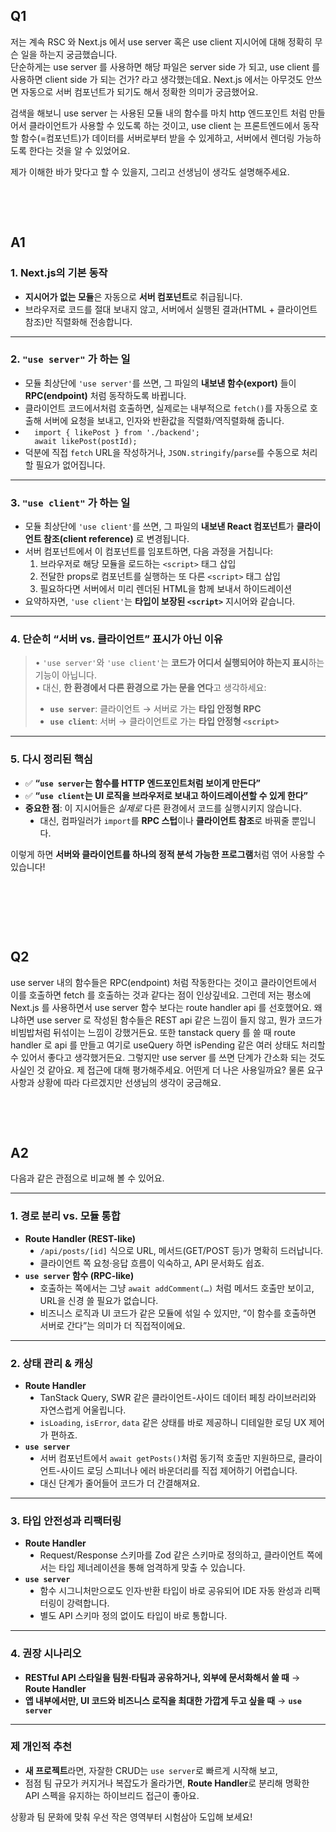 <h2 data-ke-size="size26">Q1</h2>
<p data-ke-size="size16">저는 계속 RSC 와 Next.js 에서 use server 혹은 use client 지시어에 대해 정확히 무슨 일을 하는지 궁금했습니다.<br />단순하게는 use server 를 사용하면 해당 파일은 server side 가 되고, use client 를 사용하면 client side 가 되는 건가? 라고 생각했는데요. Next.js 에서는 아무것도 안쓰면 자동으로 서버 컴포넌트가 되기도 해서 정확한 의미가 궁금했어요.</p>
<p data-ke-size="size16">검색을 해보니 use server 는 사용된 모듈 내의 함수를 마치 http 엔드포인트 처럼 만들어서 클라이언트가 사용할 수 있도록 하는 것이고, use client 는 프론트엔드에서 동작할 함수(=컴포넌트)가 데이터를 서버로부터 받을 수 있게하고, 서버에서 렌더링 가능하도록 한다는 것을 알 수 있었어요.</p>
<p data-ke-size="size16">제가 이해한 바가 맞다고 할 수 있을지, 그리고 선생님이 생각도 설명해주세요.</p>
<p data-ke-size="size16">&nbsp;</p>
<p data-ke-size="size16">&nbsp;</p>
<h2 data-ke-size="size26">A1</h2>
<h3 data-ke-size="size23">1. Next.js의 기본 동작</h3>
<ul style="list-style-type: disc;" data-ke-list-type="disc">
<li><b>지시어가 없는 모듈</b>은 자동으로 <b>서버 컴포넌트</b>로 취급됩니다.</li>
<li>브라우저로 코드를 절대 보내지 않고, 서버에서 실행된 결과(HTML + 클라이언트 참조)만 직렬화해 전송합니다.</li>
</ul>
<hr data-ke-style="style1" />
<h3 data-ke-size="size23">2. <code>"use server"</code> 가 하는 일</h3>
<ul style="list-style-type: disc;" data-ke-list-type="disc">
<li>모듈 최상단에 <code>'use server'</code>를 쓰면, 그 파일의 <b>내보낸 함수(export)</b> 들이 <b>RPC(endpoint)</b> 처럼 동작하도록 바뀝니다.</li>
<li>클라이언트 코드에서처럼 호출하면, 실제로는 내부적으로 <code>fetch()</code>를 자동으로 호출해 서버에 요청을 보내고, 인자와 반환값을 직렬화/역직렬화해 줍니다.</li>
<li><code class="language-js">  import { likePost } from './backend';
  await likePost(postId);</code></li>
<li>덕분에 직접 <code>fetch</code> URL을 작성하거나, <code>JSON.stringify</code>/<code>parse</code>를 수동으로 처리할 필요가 없어집니다.</li>
</ul>
<hr data-ke-style="style1" />
<h3 data-ke-size="size23">3. <code>"use client"</code> 가 하는 일</h3>
<ul style="list-style-type: disc;" data-ke-list-type="disc">
<li>모듈 최상단에 <code>'use client'</code>를 쓰면, 그 파일의 <b>내보낸 React 컴포넌트</b>가 <b>클라이언트 참조(client reference)</b> 로 변경됩니다.</li>
<li>서버 컴포넌트에서 이 컴포넌트를 임포트하면, 다음 과정을 거칩니다:
<ol style="list-style-type: decimal;" data-ke-list-type="decimal">
<li>브라우저로 해당 모듈을 로드하는 <code>&lt;script&gt;</code> 태그 삽입</li>
<li>전달한 props로 컴포넌트를 실행하는 또 다른 <code>&lt;script&gt;</code> 태그 삽입</li>
<li>필요하다면 서버에서 미리 렌더된 HTML을 함께 보내서 하이드레이션</li>
</ol>
</li>
<li>요약하자면, <code>'use client'</code>는 <b>타입이 보장된 <code>&lt;script&gt;</code></b> 지시어와 같습니다.</li>
</ul>
<hr data-ke-style="style1" />
<h3 data-ke-size="size23">4. 단순히 &ldquo;서버 vs. 클라이언트&rdquo; 표시가 아닌 이유</h3>
<blockquote data-ke-style="style1">
<p data-ke-size="size16">&bull; <code>'use server'</code>와 <code>'use client'</code>는 <b>코드가 어디서 실행되어야 하는지 표시</b>하는 기능이 아닙니다.<br />&bull; 대신, <b>한 환경에서 다른 환경으로 가는 문을 연다</b>고 생각하세요:</p>
<ul style="list-style-type: disc;" data-ke-list-type="disc">
<li><b><code>use server</code></b>: 클라이언트 &rarr; 서버로 가는 <b>타입 안정형 RPC</b></li>
<li><b><code>use client</code></b>: 서버 &rarr; 클라이언트로 가는 <b>타입 안정형 <code>&lt;script&gt;</code></b></li>
</ul>
</blockquote>
<hr data-ke-style="style1" />
<h3 data-ke-size="size23">5. 다시 정리된 핵심</h3>
<ul style="list-style-type: disc;" data-ke-list-type="disc">
<li>✅ <b>&ldquo;<code>use server</code>는 함수를 HTTP 엔드포인트처럼 보이게 만든다&rdquo;</b></li>
<li>✅ <b>&ldquo;<code>use client</code>는 UI 로직을 브라우저로 보내고 하이드레이션할 수 있게 한다&rdquo;</b></li>
<li>  <b>중요한 점</b>: 이 지시어들은 <i>실제로</i> 다른 환경에서 코드를 실행시키지 않습니다.
<ul style="list-style-type: disc;" data-ke-list-type="disc">
<li>대신, 컴파일러가 <code>import</code>를 <b>RPC 스텁</b>이나 <b>클라이언트 참조</b>로 바꿔줄 뿐입니다.</li>
</ul>
</li>
</ul>
<p data-ke-size="size16">이렇게 하면 <b>서버와 클라이언트를 하나의 정적 분석 가능한 프로그램</b>처럼 엮어 사용할 수 있습니다!</p>
<p data-ke-size="size16">&nbsp;</p>
<p data-ke-size="size16">&nbsp;</p>
<p data-ke-size="size16">&nbsp;</p>
<h2 data-ke-size="size26">Q2</h2>
<p data-ke-size="size16">use server 내의 함수들은 RPC(endpoint) 처럼 작동한다는 것이고 클라이언트에서 이를 호출하면 fetch 를 호출하는 것과 같다는 점이 인상깊네요. 그런데 저는 평소에 Next.js 를 사용하면서 use server 함수 보다는 route handler api 를 선호했어요. 왜냐하면 use server 로 작성된 함수들은 REST api 같은 느낌이 들지 않고, 뭔가 코드가 비빔밥처럼 뒤섞이는 느낌이 강했거든요. 또한 tanstack query 를 쓸 때 route handler 로 api 를 만들고 여기로 useQuery 하면 isPending 같은 여러 상태도 처리할 수 있어서 좋다고 생각했거든요. 그렇지만 use server 를 쓰면 단계가 간소화 되는 것도 사실인 것 같아요. 제 접근에 대해 평가해주세요. 어떤게 더 나은 사용일까요? 물론 요구사항과 상황에 따라 다르겠지만 선생님의 생각이 궁금해요.</p>
<p data-ke-size="size16">&nbsp;</p>
<p data-ke-size="size16">&nbsp;</p>
<h2 data-ke-size="size26">A2</h2>
<p data-ke-size="size16">다음과 같은 관점으로 비교해 볼 수 있어요.</p>
<hr data-ke-style="style1" />
<h3 data-ke-size="size23">1. 경로 분리 vs. 모듈 통합</h3>
<ul style="list-style-type: disc;" data-ke-list-type="disc">
<li><b>Route Handler (REST-like)</b>
<ul style="list-style-type: disc;" data-ke-list-type="disc">
<li><code>/api/posts/[id]</code> 식으로 URL, 메서드(GET/POST 등)가 명확히 드러납니다.</li>
<li>클라이언트 쪽 요청&middot;응답 흐름이 익숙하고, API 문서화도 쉽죠.</li>
</ul>
</li>
<li><b><code>use server</code> 함수 (RPC-like)</b>
<ul style="list-style-type: disc;" data-ke-list-type="disc">
<li>호출하는 쪽에서는 그냥 <code>await addComment(&hellip;)</code> 처럼 메서드 호출만 보이고, URL을 신경 쓸 필요가 없습니다.</li>
<li>비즈니스 로직과 UI 코드가 같은 모듈에 섞일 수 있지만, &ldquo;이 함수를 호출하면 서버로 간다&rdquo;는 의미가 더 직접적이에요.</li>
</ul>
</li>
</ul>
<hr data-ke-style="style1" />
<h3 data-ke-size="size23">2. 상태 관리 &amp; 캐싱</h3>
<ul style="list-style-type: disc;" data-ke-list-type="disc">
<li><b>Route Handler</b>
<ul style="list-style-type: disc;" data-ke-list-type="disc">
<li>TanStack Query, SWR 같은 클라이언트-사이드 데이터 페칭 라이브러리와 자연스럽게 어울립니다.</li>
<li><code>isLoading</code>, <code>isError</code>, <code>data</code> 같은 상태를 바로 제공하니 디테일한 로딩 UX 제어가 편하죠.</li>
</ul>
</li>
<li><b><code>use server</code></b>
<ul style="list-style-type: disc;" data-ke-list-type="disc">
<li>서버 컴포넌트에서 <code>await getPosts()</code>처럼 동기적 호출만 지원하므로, 클라이언트-사이드 로딩 스피너나 에러 바운더리를 직접 제어하기 어렵습니다.</li>
<li>대신 단계가 줄어들어 코드가 더 간결해져요.</li>
</ul>
</li>
</ul>
<hr data-ke-style="style1" />
<h3 data-ke-size="size23">3. 타입 안전성과 리팩터링</h3>
<ul style="list-style-type: disc;" data-ke-list-type="disc">
<li><b>Route Handler</b>
<ul style="list-style-type: disc;" data-ke-list-type="disc">
<li>Request/Response 스키마를 Zod 같은 스키마로 정의하고, 클라이언트 쪽에서는 타입 제너레이션을 통해 엄격하게 맞출 수 있습니다.</li>
</ul>
</li>
<li><b><code>use server</code></b>
<ul style="list-style-type: disc;" data-ke-list-type="disc">
<li>함수 시그니처만으로도 인자&middot;반환 타입이 바로 공유되어 IDE 자동 완성과 리팩터링이 강력합니다.</li>
<li>별도 API 스키마 정의 없이도 타입이 바로 통합니다.</li>
</ul>
</li>
</ul>
<hr data-ke-style="style1" />
<h3 data-ke-size="size23">4. 권장 시나리오</h3>
<ul style="list-style-type: disc;" data-ke-list-type="disc">
<li><b>RESTful API 스타일을 팀원&middot;타팀과 공유하거나, 외부에 문서화해서 쓸 때</b> &rarr; <b>Route Handler</b></li>
<li><b>앱 내부에서만, UI 코드와 비즈니스 로직을 최대한 가깝게 두고 싶을 때</b> &rarr; <b><code>use server</code></b></li>
</ul>
<hr data-ke-style="style1" />
<h3 data-ke-size="size23">제 개인적 추천</h3>
<ul style="list-style-type: disc;" data-ke-list-type="disc">
<li><b>새 프로젝트</b>라면, 자잘한 CRUD는 <code>use server</code>로 빠르게 시작해 보고,</li>
<li>점점 팀 규모가 커지거나 복잡도가 올라가면, <b>Route Handler</b>로 분리해 명확한 API 스펙을 유지하는 하이브리드 접근이 좋아요.</li>
</ul>
<p data-ke-size="size16">상황과 팀 문화에 맞춰 우선 작은 영역부터 시험삼아 도입해 보세요!</p>